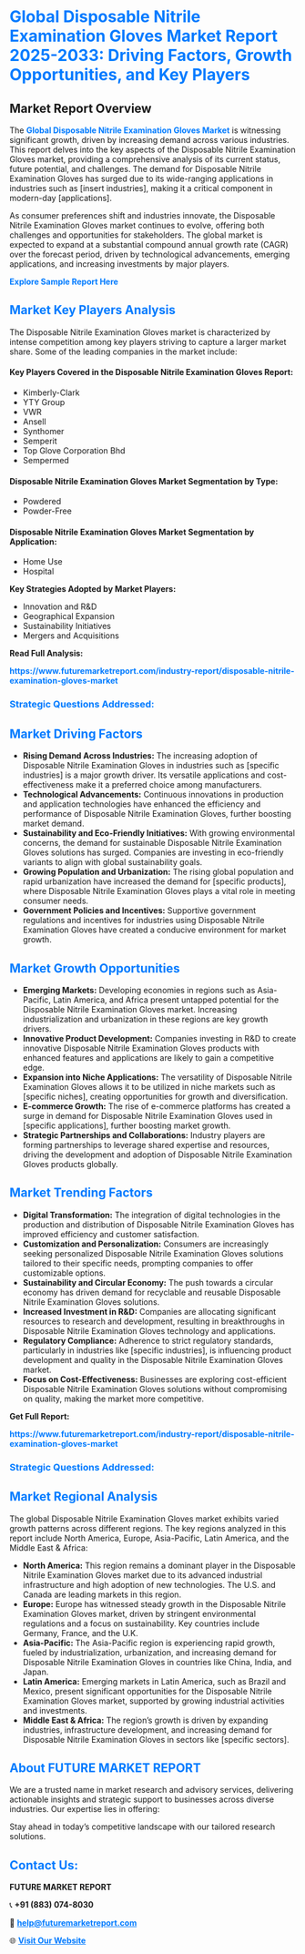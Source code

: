 <h1 style="color: #007BFF;">Global Disposable Nitrile Examination Gloves Market Report 2025-2033: Driving Factors, Growth Opportunities, and Key Players</h1>

<section id="overview">
<h2>Market Report Overview</h2>
<p>The <a href="https://www.futuremarketreport.com/industry-report/disposable-nitrile-examination-gloves-market" style="color: #007BFF; text-decoration: none;"><strong>Global Disposable Nitrile Examination Gloves Market</strong></a> is witnessing significant growth, driven by increasing demand across various industries. This report delves into the key aspects of the Disposable Nitrile Examination Gloves market, providing a comprehensive analysis of its current status, future potential, and challenges. The demand for Disposable Nitrile Examination Gloves has surged due to its wide-ranging applications in industries such as [insert industries], making it a critical component in modern-day [applications].</p>
<p>As consumer preferences shift and industries innovate, the Disposable Nitrile Examination Gloves market continues to evolve, offering both challenges and opportunities for stakeholders. The global market is expected to expand at a substantial compound annual growth rate (CAGR) over the forecast period, driven by technological advancements, emerging applications, and increasing investments by major players.</p>
</section>

<section id="overview">
<p><a href="https://www.futuremarketreport.com/request-sample/reportId=50265" style="color: #007BFF; text-decoration: none;"><strong>Explore Sample Report Here</strong></a></p>
</section>

<section id="key-players">
<h2 style="color: #007BFF;">Market Key Players Analysis</h2>
<p>The Disposable Nitrile Examination Gloves market is characterized by intense competition among key players striving to capture a larger market share. Some of the leading companies in the market include:</p>
<h4>Key Players Covered in the Disposable Nitrile Examination Gloves Report:</h4>
<ul><li>Kimberly-Clark</li><li>YTY Group</li><li>VWR</li><li>Ansell</li><li>Synthomer</li><li>Semperit</li><li>Top Glove Corporation Bhd</li><li>Sempermed</li></ul>
<h4>Disposable Nitrile Examination Gloves Market Segmentation by Type:</h4>
<ul><li>Powdered</li><li>Powder-Free</li></ul>

<h4>Disposable Nitrile Examination Gloves Market Segmentation by Application:</h4>
<ul><li>Home Use</li><li>Hospital</li></ul>
<p><strong>Key Strategies Adopted by Market Players:</strong></p>
<ul>
<li>Innovation and R&D</li>
<li>Geographical Expansion</li>
<li>Sustainability Initiatives</li>
<li>Mergers and Acquisitions</li>
</ul>
</section>

<section>
<p><strong>Read Full Analysis: </strong></p><a href="https://www.futuremarketreport.com/industry-report/disposable-nitrile-examination-gloves-market" style="color: #007BFF; text-decoration: none;"><strong>https://www.futuremarketreport.com/industry-report/disposable-nitrile-examination-gloves-market</strong></a>
<h3 style="color: #007BFF;">Strategic Questions Addressed:</h3>
</section>

<section id="driving-factors">
<h2 style="color: #007BFF;">Market Driving Factors</h2>
<ul>
<li><strong>Rising Demand Across Industries:</strong> The increasing adoption of Disposable Nitrile Examination Gloves in industries such as [specific industries] is a major growth driver. Its versatile applications and cost-effectiveness make it a preferred choice among manufacturers.</li>
<li><strong>Technological Advancements:</strong> Continuous innovations in production and application technologies have enhanced the efficiency and performance of Disposable Nitrile Examination Gloves, further boosting market demand.</li>
<li><strong>Sustainability and Eco-Friendly Initiatives:</strong> With growing environmental concerns, the demand for sustainable Disposable Nitrile Examination Gloves solutions has surged. Companies are investing in eco-friendly variants to align with global sustainability goals.</li>
<li><strong>Growing Population and Urbanization:</strong> The rising global population and rapid urbanization have increased the demand for [specific products], where Disposable Nitrile Examination Gloves plays a vital role in meeting consumer needs.</li>
<li><strong>Government Policies and Incentives:</strong> Supportive government regulations and incentives for industries using Disposable Nitrile Examination Gloves have created a conducive environment for market growth.</li>
</ul>
</section>

<section id="growth-opportunities">
<h2 style="color: #007BFF;">Market Growth Opportunities</h2>
<ul>
<li><strong>Emerging Markets:</strong> Developing economies in regions such as Asia-Pacific, Latin America, and Africa present untapped potential for the Disposable Nitrile Examination Gloves market. Increasing industrialization and urbanization in these regions are key growth drivers.</li>
<li><strong>Innovative Product Development:</strong> Companies investing in R&D to create innovative Disposable Nitrile Examination Gloves products with enhanced features and applications are likely to gain a competitive edge.</li>
<li><strong>Expansion into Niche Applications:</strong> The versatility of Disposable Nitrile Examination Gloves allows it to be utilized in niche markets such as [specific niches], creating opportunities for growth and diversification.</li>
<li><strong>E-commerce Growth:</strong> The rise of e-commerce platforms has created a surge in demand for Disposable Nitrile Examination Gloves used in [specific applications], further boosting market growth.</li>
<li><strong>Strategic Partnerships and Collaborations:</strong> Industry players are forming partnerships to leverage shared expertise and resources, driving the development and adoption of Disposable Nitrile Examination Gloves products globally.</li>
</ul>
</section>

<section id="trending-factors">
<h2 style="color: #007BFF;">Market Trending Factors</h2>
<ul>
<li><strong>Digital Transformation:</strong> The integration of digital technologies in the production and distribution of Disposable Nitrile Examination Gloves has improved efficiency and customer satisfaction.</li>
<li><strong>Customization and Personalization:</strong> Consumers are increasingly seeking personalized Disposable Nitrile Examination Gloves solutions tailored to their specific needs, prompting companies to offer customizable options.</li>
<li><strong>Sustainability and Circular Economy:</strong> The push towards a circular economy has driven demand for recyclable and reusable Disposable Nitrile Examination Gloves solutions.</li>
<li><strong>Increased Investment in R&D:</strong> Companies are allocating significant resources to research and development, resulting in breakthroughs in Disposable Nitrile Examination Gloves technology and applications.</li>
<li><strong>Regulatory Compliance:</strong> Adherence to strict regulatory standards, particularly in industries like [specific industries], is influencing product development and quality in the Disposable Nitrile Examination Gloves market.</li>
<li><strong>Focus on Cost-Effectiveness:</strong> Businesses are exploring cost-efficient Disposable Nitrile Examination Gloves solutions without compromising on quality, making the market more competitive.</li>
</ul>
</section>

<section>
<p><strong>Get Full Report: </strong></p><a href="https://www.futuremarketreport.com/industry-report/disposable-nitrile-examination-gloves-market" style="color: #007BFF; text-decoration: none;"><strong>https://www.futuremarketreport.com/industry-report/disposable-nitrile-examination-gloves-market</strong></a>
<h3 style="color: #007BFF;">Strategic Questions Addressed:</h3>
</section>


<section id="regional-analysis">
<h2 style="color: #007BFF;">Market Regional Analysis</h2>
<p>The global Disposable Nitrile Examination Gloves market exhibits varied growth patterns across different regions. The key regions analyzed in this report include North America, Europe, Asia-Pacific, Latin America, and the Middle East & Africa:</p>
<ul>
<li><strong>North America:</strong> This region remains a dominant player in the Disposable Nitrile Examination Gloves market due to its advanced industrial infrastructure and high adoption of new technologies. The U.S. and Canada are leading markets in this region.</li>
<li><strong>Europe:</strong> Europe has witnessed steady growth in the Disposable Nitrile Examination Gloves market, driven by stringent environmental regulations and a focus on sustainability. Key countries include Germany, France, and the U.K.</li>
<li><strong>Asia-Pacific:</strong> The Asia-Pacific region is experiencing rapid growth, fueled by industrialization, urbanization, and increasing demand for Disposable Nitrile Examination Gloves in countries like China, India, and Japan.</li>
<li><strong>Latin America:</strong> Emerging markets in Latin America, such as Brazil and Mexico, present significant opportunities for the Disposable Nitrile Examination Gloves market, supported by growing industrial activities and investments.</li>
<li><strong>Middle East & Africa:</strong> The region’s growth is driven by expanding industries, infrastructure development, and increasing demand for Disposable Nitrile Examination Gloves in sectors like [specific sectors].</li>
</ul>
</section>

<footer>
<h2 style="color: #007BFF;">About FUTURE MARKET REPORT</h2>
<p>We are a trusted name in market research and advisory services, delivering actionable insights and strategic support to businesses across diverse industries. Our expertise lies in offering:</p>

<p>Stay ahead in today’s competitive landscape with our tailored research solutions.</p>

<h2 style="color: #007BFF;">Contact Us:</h2>
<p><strong>FUTURE MARKET REPORT</strong></p>
<p>📞 <strong>+91 (883) 074-8030</strong></p>
<p>📧 <strong><a href="mailto:help@futuremarketreport.com" style="color: #007BFF;">help@futuremarketreport.com</a></strong></p>
<p>🌐 <strong><a href="https://www.futuremarketreport.com/" style="color: #007BFF;">Visit Our Website</a></strong></p>
</footer>